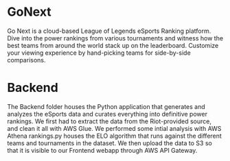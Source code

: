 # GoNext
Go Next is a cloud-based League of Legends eSports Ranking platform.  Dive into the power rankings from various tournaments and witness how the best teams from around the world stack up on the leaderboard. Customize your viewing experience by hand-picking teams for side-by-side comparisons. 

# Backend
The Backend folder houses the Python application that generates and analyzes the eSports data and curates everything into definitive power rankings. We first had to extract the data from the Riot-provided source, and clean it all with AWS Glue. We performed some intial analysis with AWS Athena rankings.py houses the ELO algorithm that runs against the different teams and tournaments in the dataset. We then upload the data to S3 so that it is visible to our Frontend webapp through AWS API Gateway. 
